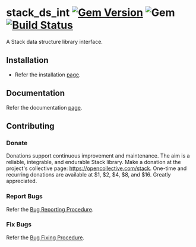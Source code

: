 # stack_ds_int [![Gem Version](https://badge.fury.io/rb/stack_ds_int.svg)](https://badge.fury.io/rb/stack_ds_int) ![Gem](https://img.shields.io/gem/dt/stack_ds_int) [![Build Status](https://travis-ci.com/Diligent-Software-LLC/stack_ds_int.svg?branch=master)](https://travis-ci.com/Diligent-Software-LLC/stack_ds_int)

A Stack data structure library interface.

## Installation

- Refer the installation [page](https://docs.diligentsoftware.org/stack/packages).

## Documentation

Refer the documentation 
[page](https://docs.diligentsoftware.org/stack/interface).

## Contributing

### Donate

Donations support continuous improvement and maintenance. The aim is a
reliable, integrable, and endurable Stack library. Make a donation at the
 project's collective page: https://opencollective.com/stack. One-time and
recurring donations are available at $1, $2, $4, $8, and $16. Greatly 
appreciated.

### Report Bugs

Refer the [Bug Reporting Procedure](https://github.com/Diligent-Software-LLC/stack_ds_int/issues/1).

### Fix Bugs

Refer the [Bug Fixing Procedure](https://github.com/Diligent-Software-LLC/stack_ds_int/issues/2).

